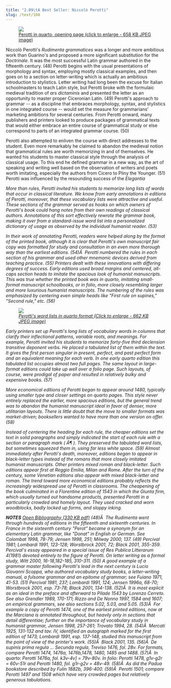 ```yaml
---
title: "2.09\tA Best Seller: Niccolò Perotti"
slug: /text/160
---
```

<p style="text-align: center;"></p>


<figure class="mkdn-figure">
    <a href="images_full/2.00_Chapter_Two/HFS_116.01.jpg" class="mkdn-image-link">
    <img class="mkdn-image" src="images_full/2.00_Chapter_Two/HFS_116.01.jpg" />
    <figcaption class="mkdn-figcaption">Perotti in quarto, opening page (click to enlarge - 658 KB JPEG image)</figcaption>
    </a>
</figure>

Niccolò Perotti's <em>Rudimenta grammatices</em> was a longer and more ambitious work than Guarino's and proposed a more significant substitution for the <em>Doctrinale</em>. It was the most successful Latin grammar authored in the fifteenth century. (48) Perotti begins with the usual presentations of morphology and syntax, employing mostly classical examples, and then goes on to a section on letter-writing which is actually an ambitious introduction to stylistics. Letter writing had long been the excuse for Italian schoolmasters to teach Latin style, but Perotti broke with the formulaic medieval tradition of <em>ars dictaminis</em> and presented the letter as an opportunity to master proper Ciceronian Latin. (49) Perotti's approach to grammar -- as a discipline that embraces morphology, syntax, and stylistics in one integrated course -- would set the measure for grammarians' marketing ambitions for several centuries. From Perotti onward, many publishers and printers looked to produce packages of grammatical texts that would either embrace an entire course of grammatical study or else correspond to parts of an integrated grammar course. (50)

Perotti also attempted to enliven the course with direct addresses to the student. Even more remarkably he claimed to abandon the medieval notion that grammatical rules are worth memorizing in and of themselves. He wanted his students to master classical style through the analysis of classical usage. To this end he defined grammar in a new way, as the art of speaking and writing well based on the observation of writers and poets worth imitating, especially the authors from Cicero to Pliny the Younger. (51) Perotti was influenced by the resounding success of the <em>Elegantia

More than rules, Perotti invited his students to memorize long lists of words that occur in classical literature. We know from early annotations in editions of Perotti, moreover, that these vocabulary lists were attractive and useful. These sections of the grammar served as hooks on which owners of Perotti's book could hang notes from their own readings of classical authors. Annotations of this sort effectively rewrote the grammar book, making it over from a standard-issue word list into a personalized dictionary of usage as observed by the individual humanist reader. (53)

In their work of annotating Perotti, readers were helped along by the format of the printed book, although it is clear that Perotti's own manuscript fair copy was formatted for study and consultation in an even more thorough way than the earliest editions. (54)Â  Perotti numbered the rules in each section of his grammar and used other mnemonic devices derived from teaching practice. (55) Printers dealt with these innovations with differing degrees of success. Early editions used broad margins and centered, all-caps section heads to imitate the spacious look of humanist manuscripts. This was true whether the printed book was in quarto, imitating small-format manuscript schoolbooks, or in folio, more closely resembling larger and more luxurious humanist manuscripts. The numbering of the rules was emphasized by centering even simple heads like "First rule on supines," "Second rule," etc. (56)
<p style="text-align: center;"></p>


<figure class="mkdn-figure">
    <a href="images_full/2.00_Chapter_Two/HFS_116.02.jpg" class="mkdn-image-link">
    <img class="mkdn-image" src="images_full/2.00_Chapter_Two/HFS_116.02.jpg" />
    <figcaption class="mkdn-figcaption">Perotti's word lists in quarto format (Click to enlarge - 662 KB JPEG image)</figcaption>
    </a>
</figure>

Early printers set up Perotti's long lists of vocabulary words in columns that clarify their inflectional patterns, variable roots, and meanings. For example, Perotti invited his students to memorize forty-five third declension transitive deponent verbs. He placed a tabulated list of them within the text. It gives the first person singular in present, perfect, and past perfect form and an equivalent meaning for each verb. In one early quarto edition this tabulated list occupies almost two full pages. The same layout in large-format editions could take up well over a folio page. Such layouts, of course, were prodigal of paper and resulted in relatively bulky and expensive books. (57)

More economical editions of Perotti began to appear around 1480, typically using smaller type and closer settings on quarto pages. This style never entirely replaced the earlier, more spacious editions, but the general trend was to abandon the humanist manuscript ideal in favor of denser, more utilitarian layouts. There is little doubt that the move to smaller formats was market-driven; booksellers wanted to have more than one version on offer. (58)

Instead of centering the heading for each rule, the cheaper editions set the text in solid paragraphs and simply indicated the start of each rule with a section or paragraph mark ( Â¶ ). They preserved the tabulated word lists, but sometimes squeezed them in, using far less white space. (59) Almost immediately after Perotti's death, moreover, editions began to appear in black-letter types instead of the romans that more closely imitated humanist manuscripts. Other printers mixed roman and black-letter. Such editions appear first at Reggio Emilia, Milan and Rome. After the turn of the century, some Venetian editions also appear with mixed black-letter and roman. The trend toward more economical editions probably reflects the increasingly widespread use of Perotti in classrooms. The cheapening of the book culminated in a Florentine edition of 1543 in which the Giunta firm, which usually turned out handsome products, presented Perotti in a particularly crowded and homely layout. They used cracked and worn woodblocks, badly locked up forms, and sloppy inking.

<strong>NOTES</strong>
<a href="http://www.humanismforsale.org/bibliography.pdf" target="new">Open Bibliography (330 KB pdf)</a>
(48)Â  The <em>Rudimenta</em> went through hundreds of editions in the fifteenth and sixteenth centuries. In France in the sixteenth century "Perot" became a synonym for an elementary Latin grammar, like "Donat" in English or German. See Colombat 1998, 78-79; Jensen 1998, 251; Milway 2000, 137.
(49) Percival 1981; Lombardi 1991, 123-128; Worstbrock 2001, 72; Black 2001, 355-359. Percival's essay appeared in a special issue of <em>Res Publica Litterarum</em> 4(1981) devoted entirely to the figure of Perotti. On letter writing as a formal study, Witt 2000, 16-18,182-185, 310-311.
(50) A good example of a grammar master following Perotti's lead in the next century is Lucio Giovanni Scoppa, who authored vocabulary study books, a letter-writing manual, a fulsome grammar and an epitome of grammar; see Fuiano 1971, 41-53.
(51) Percival 1981, 237; Lombardi 1991, 124; Jensen 1996a, 68-70; Worstbrock 2001, esp. 73-78; Black 2001, 134-138.
(52)Â  It is most explicit as an ideal in the preface and afterward to Pilade 1543 by Lorenzo Cerreto. See also Grendler 1989, 170-171; Rizzo and De Nonno 1997, 1584 and 1607; on empirical grammars, see also sections 5.02, 5.03, and 5.05.
(53)Â  For example a copy of Perotti 1474, one of the earliest printed editions, now at the Marciana is annotated throughout, but heavily only in sections that detail <em>differentiae</em>; further on the importance of vocabulary study in humanist grammar, Jensen 1998, 257-261; Trovato 1994, 28.
(54)Â  Mercati 1925, 131-132 and tav. IV, identified an autograph marked for the first edition of 1473; Lombardi 1991, esp. 137-148, studied this manuscript from the point of view of the printer's work.
(55)Â  Black 2001, 135.
(56)Â  <em>De supinis prima regula ... Secunda regula</em>, Treviso 1476, fol. 28v. For formats, compare Perotti 1474, 1476a, 1476b,1478, 1480, 1485 and 1488.
(57)Â  In quarto: Perotti 1476a, fol. k3v-4v] = 79v-80v. In folio: Perotti 1478, g1v-g2r = 60v-51r and Perotti 1480, fol. g1r-g2v = 48v-49.
(58)Â  As did the Padua bookstore described by Fulin 1882b, 396-400.
(59)Â  Perotti 1501; compare Perotti 1497 and 1508 which have very crowded pages but relatively generous tabulations.
